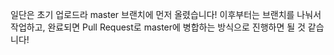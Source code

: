 일단은 초기 업로드라 master 브랜치에 먼저 올렸습니다!
이후부터는 브랜치를 나눠서 작업하고, 완료되면 Pull Request로 master에 병합하는 방식으로 진행하면 될 것 같습니다!

